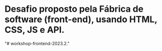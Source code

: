 <h1>Desafio proposto pela Fábrica de software (front-end), usando HTML, CSS, JS e API.</h1>"# workshop-frontend-2023.2." 
